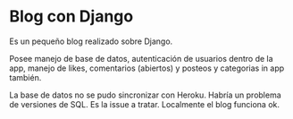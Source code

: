 


<h1> Blog con Django </h1>

Es un pequeño blog realizado sobre Django. 

Posee manejo de base de datos, autenticación de usuarios dentro de la app, manejo de likes, comentarios (abiertos) y posteos y categorias in app también. 

La base de datos no se pudo sincronizar con Heroku. Habría un problema de versiones de SQL. Es la issue a tratar. Localmente el blog funciona ok. 

